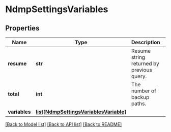 # NdmpSettingsVariables

## Properties
Name | Type | Description | Notes
------------ | ------------- | ------------- | -------------
**resume** | **str** | Resume string returned by previous query. | [optional] 
**total** | **int** | The number of backup paths. | [optional] 
**variables** | [**list[NdmpSettingsVariablesVariable]**](NdmpSettingsVariablesVariable.md) |  | [optional] 

[[Back to Model list]](../README.md#documentation-for-models) [[Back to API list]](../README.md#documentation-for-api-endpoints) [[Back to README]](../README.md)


